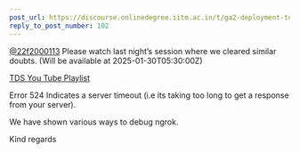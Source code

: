 ```yaml
---
post_url: https://discourse.onlinedegree.iitm.ac.in/t/ga2-deployment-tools-discussion-thread-tds-jan-2025/161120/104
reply_to_post_number: 102
---
```

[@22f2000113](/u/22f2000113) Please watch last night’s session where we cleared similar doubts. (Will be available at 2025-01-30T05:30:00Z)

[TDS You Tube Playlist](https://www.youtube.com/playlist?list=PL_h5u1jMeBCl1BquBhgunA4t08XAxsA-C)

Error 524 Indicates a server timeout (i.e its taking too long to get a response from your server).

We have shown various ways to debug ngrok.

Kind regards